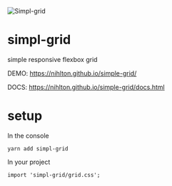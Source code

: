 ![Simpl-grid](https://repository-images.githubusercontent.com/89734978/18321280-847b-11ea-8c55-b45ff74cc449)

# simpl-grid
simple responsive flexbox grid

DEMO: https://nihlton.github.io/simple-grid/

DOCS: https://nihlton.github.io/simple-grid/docs.html

# setup

In the console

``yarn add simpl-grid``

In your project

``import 'simpl-grid/grid.css';``
